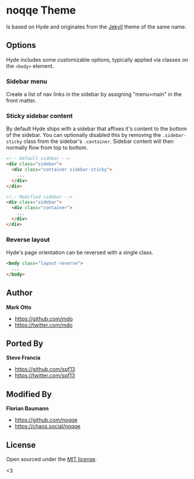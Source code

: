 # noqqe Theme

Is based on Hyde and originates from the [Jekyll](http://jekyllrb.com) theme of the same name.

## Options

Hyde includes some customizable options, typically applied via classes on the `<body>` element.

### Sidebar menu

Create a list of nav links in the sidebar by assigning "menu=main" in the front matter.

### Sticky sidebar content

By default Hyde ships with a sidebar that affixes it's content to the bottom of the sidebar. You can optionally disabled this by removing the `.sidebar-sticky` class from the sidebar's `.container`. Sidebar content will then normally flow from top to bottom.

```html
<!-- Default sidebar -->
<div class="sidebar">
  <div class="container sidebar-sticky">
    ...
  </div>
</div>

<!-- Modified sidebar -->
<div class="sidebar">
  <div class="container">
    ...
  </div>
</div>
```

### Reverse layout

Hyde's page orientation can be reversed with a single class.

```html
<body class="layout-reverse">
  ...
</body>
```

## Author
**Mark Otto**
- <https://github.com/mdo>
- <https://twitter.com/mdo>

## Ported By
**Steve Francia**
- <https://github.com/spf13>
- <https://twitter.com/spf13>

## Modified By
**Florian Baumann**
- <https://github.com/noqqe>
- <https://chaos.social/noqqe>

## License

Open sourced under the [MIT license](LICENSE.md).

<3
